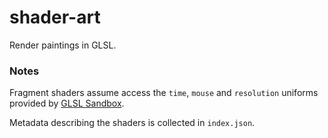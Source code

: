 # shader-art

Render paintings in GLSL.

### Notes

Fragment shaders assume access the `time`, `mouse` and `resolution` uniforms
provided by [GLSL Sandbox](http://glslsandbox.com/).

Metadata describing the shaders is collected in `index.json`.
